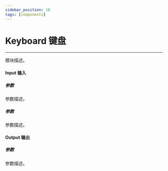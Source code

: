 ```yaml
---
sidebar_position: 10
tags: [components]
---
```


# Keyboard 键盘

---

模块描述。

#### Input 输入

##### 参数

参数描述。

##### 参数

参数描述。

#### Output 输出

##### 参数

参数描述。
